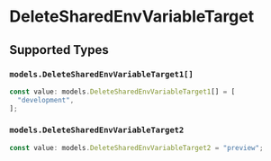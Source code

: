 # DeleteSharedEnvVariableTarget


## Supported Types

### `models.DeleteSharedEnvVariableTarget1[]`

```typescript
const value: models.DeleteSharedEnvVariableTarget1[] = [
  "development",
];
```

### `models.DeleteSharedEnvVariableTarget2`

```typescript
const value: models.DeleteSharedEnvVariableTarget2 = "preview";
```


